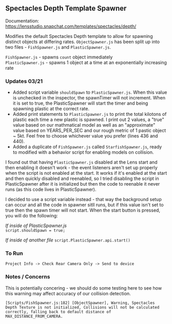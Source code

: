 ## Spectacles Depth Template Spawner
Documentation: https://lensstudio.snapchat.com/templates/spectacles/depth/  
  
Modifies the default Spectacles Depth template to allow for spawning distinct
objects at differing rates. `ObjectSpawner.js` has been split up into two
files - `FishSpawner.js` and `PlasticSpawner.js`.

`FishSpawner.js` - spawns `count` object immediately  
`PlasticSpawner.js` - spawns 1 object at a time at an exponentially increasing rate  
  
### Updates 03/21
- Added script variable `shouldSpawn` to `PlasticSpawner.js`. When this value
is unchecked in the inspector, the spawnTimer will not increment. When it is
set to true, the PlasticSpawner will start the timer and being spawning plastic
at the correct rate.
- Added print statements to `PlasticSpawner.js` to print the total kilotons of
plastic each time a new plastic is spawned. I print out 2 values, a "true"
value based on our mathmatical model as well as an "approximate" value based
on YEARS_PER_SEC and our rough metric of 1 pastic object ~ 5kt. Feel free to
choose whichever value you prefer (lines 436 and 440).
- Added a duplicate of `FishSpawner.js` called `StarfishSpawner.js`, ready to
modified with a behavior script for enabling models on collision.

I found out that having `PlasticSpawner.js` disabled at the Lens start and then
enabling it doesn't work - the event listeners aren't set up properly when the
script is not enabled at the start. It works if it's enabled at the start and
then quickly disabled and reenabled, so I tried disabling the script in PlasticSpawner
after it is initialized but then the code to reenable it never runs (as this code lives in PlasticSpawner).

I decided to use a script variable instead - that way the background setup can
occur and all the code in spawner sitll runs, but if this value isn't set to
true then the spawn timer will not start. When the start button is pressed, you
will do the following:

*If inside of PlasticSpawner.js*  
`script.shouldSpawn = true;`

*If inside of another file*
`script.PlasticSpawner.api.start()`  
### To Run
`Project Info -> Check Rear Camera Only -> Send to device`

### Notes / Concerns

This is potentially concering - we should do some testing here to see how
this warning may affect accuracy of our collision detection.

`[Scripts/FishSpawner.js:182] [ObjectSpawner], Warning, Spectacles Depth Texture is not initialized, Collisions will not be calculated correctly, falling back to default distance of MAX_DISTANCE_FROM_CAMERA.`



